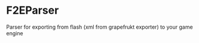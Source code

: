 F2EParser
=========

Parser for exporting from flash (xml from grapefrukt exporter) to your game engine
